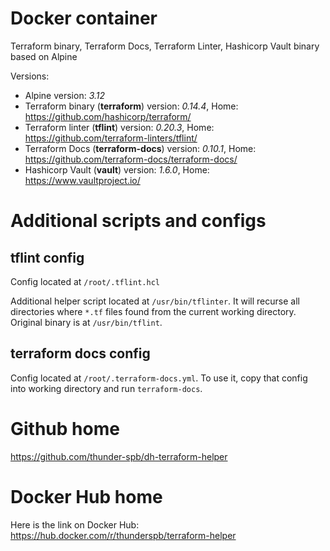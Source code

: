 # Docker container

Terraform binary, Terraform Docs, Terraform Linter, Hashicorp Vault binary based on Alpine

Versions:

- Alpine version: _3.12_
- Terraform binary (**terraform**) version: _0.14.4_, Home: https://github.com/hashicorp/terraform/
- Terraform linter (**tflint**) version: _0.20.3_, Home: https://github.com/terraform-linters/tflint/
- Terraform Docs (**terraform-docs**) version: _0.10.1_, Home: https://github.com/terraform-docs/terraform-docs/
- Hashicorp Vault (**vault**) version: _1.6.0_, Home: https://www.vaultproject.io/

# Additional scripts and configs

## tflint config

Config located at `/root/.tflint.hcl`

Additional helper script located at `/usr/bin/tflinter`. It will recurse all directories where `*.tf` files found from the current working directory. Original binary is at `/usr/bin/tflint`.

## terraform docs config

Config located at `/root/.terraform-docs.yml`. To use it, copy that config into working directory and run `terraform-docs`.

# Github home

https://github.com/thunder-spb/dh-terraform-helper

# Docker Hub home

Here is the link on Docker Hub: https://hub.docker.com/r/thunderspb/terraform-helper
